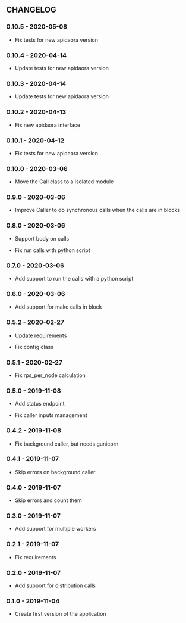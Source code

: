 ## CHANGELOG

### 0.10.5 - 2020-05-08

 - Fix tests for new apidaora version

### 0.10.4 - 2020-04-14

 - Update tests for new apidaora version

### 0.10.3 - 2020-04-14

 - Update tests for new apidaora version

### 0.10.2 - 2020-04-13

 - Fix new apidaora interface

### 0.10.1 - 2020-04-12

 - Fix tests for new apidaora version

### 0.10.0 - 2020-03-06

 - Move the Call class to a isolated module

### 0.9.0 - 2020-03-06

 - Improve Caller to do synchronous calls when the calls are in blocks

### 0.8.0 - 2020-03-06

 - Support body on calls

 - Fix run calls with python script

### 0.7.0 - 2020-03-06

 - Add support to run the calls with a python script

### 0.6.0 - 2020-03-06

 - Add support for make calls in block

### 0.5.2 - 2020-02-27

 - Update requirements

 - Fix config class

### 0.5.1 - 2020-02-27

 - Fix rps_per_node calculation

### 0.5.0 - 2019-11-08

 - Add status endpoint

 - Fix caller inputs management

### 0.4.2 - 2019-11-08

 - Fix background caller, but needs gunicorn

### 0.4.1 - 2019-11-07

 - Skip errors on background caller

### 0.4.0 - 2019-11-07

 - Skip errors and count them

### 0.3.0 - 2019-11-07

 - Add support for multiple workers

### 0.2.1 - 2019-11-07

 - Fix requirements

### 0.2.0 - 2019-11-07

 - Add support for distribution calls

### 0.1.0 - 2019-11-04

 - Create first version of the application
